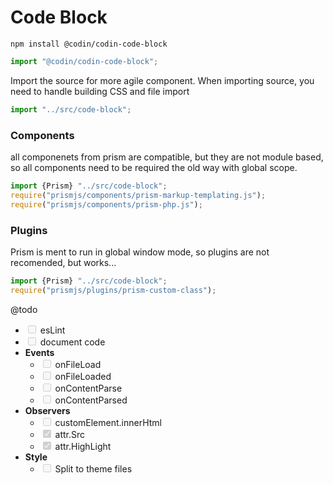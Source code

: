 # Code Block
```
npm install @codin/codin-code-block
```

```javascript
import "@codin/codin-code-block";
```

Import the source for more agile component.
When importing source, you need to handle building CSS and file import

```javascript
import "../src/code-block";
```

### Components

all componenets from prism are compatible, but they are not module based, so all components need to be required the old way with global scope.

```javascript
import {Prism} "../src/code-block";
require("prismjs/components/prism-markup-templating.js");
require("prismjs/components/prism-php.js");
```

### Plugins
Prism is ment to run in global window mode, so plugins are not recomended, but works...
```javascript
import {Prism} "../src/code-block";
require("prismjs/plugins/prism-custom-class");
```

@todo
- <input type="checkbox" disabled> esLint
- <input type="checkbox" disabled> document code
- **Events**
    - <input type="checkbox" disabled> onFileLoad
    - <input type="checkbox" disabled> onFileLoaded
    - <input type="checkbox" disabled> onContentParse
    - <input type="checkbox" disabled> onContentParsed
- **Observers**
    - <input type="checkbox" disabled> customElement.innerHtml
    - <input type="checkbox" disabled checked> attr.Src
    - <input type="checkbox" disabled checked> attr.HighLight
- **Style**
    - <input type="checkbox" disabled> Split to theme files
